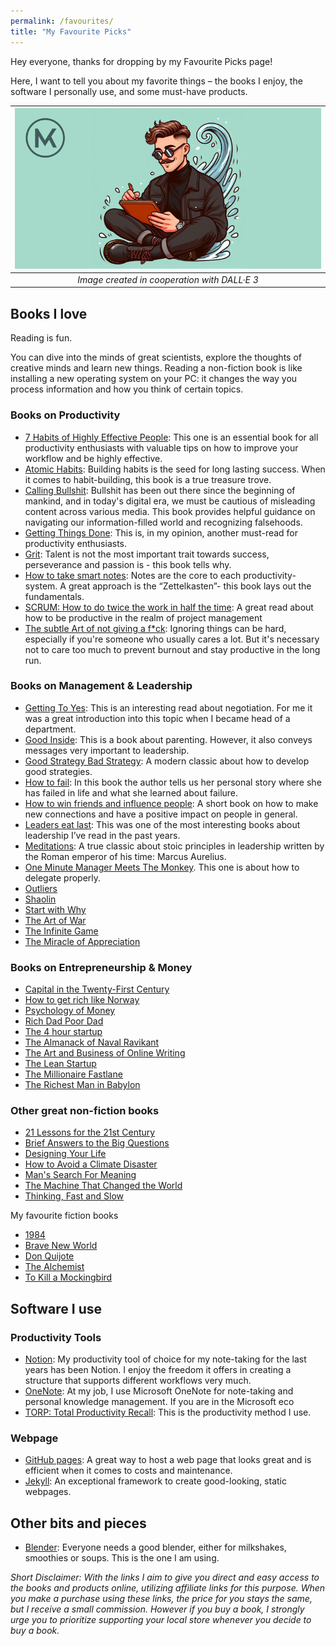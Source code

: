 ```yaml
---
permalink: /favourites/
title: "My Favourite Picks"
---
```


Hey everyone, thanks for dropping by my Favourite Picks page!

Here, I want to tell you about my favorite things – the books I enjoy, the software I personally use, and some must-have products.

| ![image](/assets/images/Thumbnail_Featured_LinkedIn.png) |
|:--:|
| *Image created in cooperation with DALL·E 3* |

## Books I love

Reading is fun.

You can dive into the minds of great scientists, explore the thoughts of creative minds and learn new things. Reading a non-fiction book is like installing a new operating system on your PC: it changes the way you process information and how you think of certain topics.

### Books on Productivity

- [7 Habits of Highly Effective People](https://amzn.to/45DhUh0): This one is an essential book for all productivity enthusiasts with valuable tips on how to improve your workflow and be highly effective.
- [Atomic Habits](https://amzn.to/3u7uvfl): Building habits is the seed for long lasting success. When it comes to habit-building, this book is a true treasure trove.
- [Calling Bullshit](https://amzn.to/46b8DNd): Bullshit has been out there since the beginning of mankind, and in today's digital era, we must be cautious of misleading content across various media. This book provides helpful guidance on navigating our information-filled world and recognizing falsehoods.
- [Getting Things Done](https://amzn.to/3tM3NbC): This is, in my opinion, another must-read for productivity enthusiasts.
- [Grit](https://amzn.to/3NwV04z): Talent is not the most important trait towards success, perseverance and passion is - this book tells why.
- [How to take smart notes](https://amzn.to/474bCIC): Notes are the core to each productivity-system. A great approach is the “Zettelkasten”- this book lays out the fundamentals.
- [SCRUM: How to do twice the work in half the time](https://amzn.to/46J8WQI): A great read about how to be productive in the realm of project management
- [The subtle Art of not giving a f*ck](https://amzn.to/46BoPIR): Ignoring things can be hard, especially if you're someone who usually cares a lot. But it's necessary not to care too much to prevent burnout and stay productive in the long run.

### Books on Management & Leadership

- [Getting To Yes](https://amzn.to/4bh50cv): This is an interesting read about negotiation. For me it was a great introduction into this topic when I became head of a department.
- [Good Inside](https://amzn.to/3Nz81KR): This is a book about parenting. However, it also conveys messages very important to leadership.
- [Good Strategy Bad Strategy](https://amzn.to/3u4Zicp): A modern classic about how to develop good strategies.
- [How to fail](https://amzn.to/3RIn1Zy): In this book the author tells us her personal story where she has failed in life and what she learned about failure.
- [How to win friends and influence people](https://amzn.to/46WyKZ5): A short book on how to make new connections and have a positive impact on people in general.
- [Leaders eat last](https://amzn.to/40xUnwM): This was one of the most interesting books about leadership I’ve read in the past years.
- [Meditations](https://www.gutenberg.org/ebooks/2680): A true classic about stoic principles in leadership written by the Roman emperor of his time: Marcus Aurelius.
- [One Minute Manager Meets The Monkey](https://amzn.to/3SAZZ7E). This one is about how to delegate properly.
- [Outliers](https://amzn.to/46XYNQ5)
- [Shaolin](https://amzn.to/3FXtvgu)
- [Start with Why](https://amzn.to/49v2Ncj)
- [The Art of War](https://amzn.to/3QRSzvj)
- [The Infinite Game](https://amzn.to/47sYk8e)
- [The Miracle of Appreciation](https://amzn.to/4762Yt6)

### Books on Entrepreneurship & Money

- [Capital in the Twenty-First Century](https://amzn.to/3vYY83r)
- [How to get rich like Norway](https://amzn.to/3SDZ5XI)
- [Psychology of Money](https://amzn.to/3Gfuhpj)
- [Rich Dad Poor Dad](https://amzn.to/40Bt5FT)
- [The 4 hour startup](https://amzn.to/3SFhHa2)
- [The Almanack of Naval Ravikant](https://www.navalmanack.com/)
- [The Art and Business of Online Writing](https://amzn.to/42tskji)
- [The Lean Startup](https://amzn.to/3Mal2tB)
- [The Millionaire Fastlane](https://amzn.to/3Qz77yS)
- [The Richest Man in Babylon](https://amzn.to/3OpCcEO)

### Other great non-fiction books

- [21 Lessons for the 21st Century](https://amzn.to/3ucf6dx)
- [Brief Answers to the Big Questions](https://amzn.to/49i8HwQ)
- [Designing Your Life](https://amzn.to/3svbgf7)
- [How to Avoid a Climate Disaster](https://amzn.to/3UgToQG)
- [Man's Search For Meaning](https://amzn.to/40y9juO)
- [The Machine That Changed the World](https://amzn.to/3QQUVe1)
- [Thinking, Fast and Slow](https://amzn.to/3uxWBjY)

My favourite fiction books

- [1984](https://amzn.to/49jKA0r)
- [Brave New World](https://amzn.to/3HF1VoO)
- [Don Quijote](https://www.gutenberg.org/ebooks/996)
- [The Alchemist](https://amzn.to/3SGtSTC)
- [To Kill a Mockingbird](https://amzn.to/4bnvSYb)

## Software I use

### Productivity Tools

- [Notion](https://notion.com/): My productivity tool of choice for my note-taking for the last years has been Notion. I enjoy the freedom it offers in creating a structure that supports different workflows very much.
- [OneNote](https://www.microsoft.com/de-at/microsoft-365/onenote/digital-note-taking-app): At my job, I use Microsoft OneNote for note-taking and personal knowledge management. If you are in the Microsoft eco
- [TORP: Total Productivity Recall](https://matthiaskarner.gumroad.com/l/TORP_Starter_Pack?layout=profile): This is the productivity method I use.

### Webpage

- [GitHub pages](https://pages.github.com/): A great way to host a web page that looks great and is efficient when it comes to costs and maintenance.
- [Jekyll](https://jekyllrb.com/): An exceptional framework to create good-looking, static webpages.

## Other bits and pieces

- [Blender](https://amzn.to/3Ow1Zvc): Everyone needs a good blender, either for milkshakes, smoothies or soups. This is the one I am using.

*Short Disclaimer: With the links I aim to give you direct and easy access to the books and products online, utilizing affiliate links for this purpose. When you make a purchase using these links, the price for you stays the same, but I receive a small commission. However if you buy a book, I strongly urge you to prioritize supporting your local store whenever you decide to buy a book.*